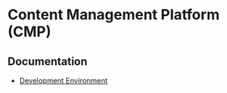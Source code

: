 # Content Management Platform (CMP)

## Documentation
* [Development Environment](doc/dev-environment.md)

